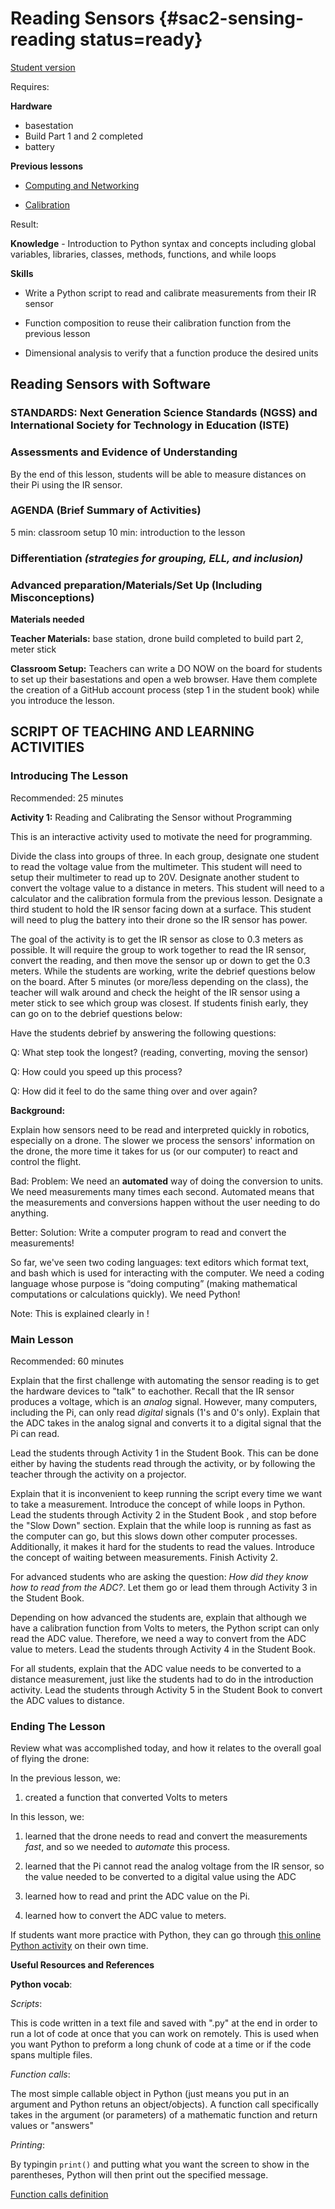 # Reading Sensors {#sac2-sensing-reading status=ready}

[Student version](+duckiesky_high_school_student#sac2-sensing-reading)

<div class='requirements' markdown='1'>

Requires:

**Hardware**
- basestation
- Build Part 1 and 2 completed
- battery

**Previous lessons**
- [Computing and Networking](#part:computing)

- [Calibration](#sac2-sensing-calibration)

Result:

**Knowledge** - Introduction to Python syntax and concepts including global variables, libraries, classes, methods, functions, and while loops

**Skills**
- Write a Python script to read and calibrate measurements from their IR sensor

- Function composition to reuse their calibration function from the previous lesson

- Dimensional analysis to verify that a function produce the desired units

</div>

## Reading Sensors with Software


### STANDARDS: Next Generation Science Standards (NGSS) and International Society for Technology in Education (ISTE)



### Assessments and Evidence of Understanding

By the end of this lesson, students will be able to measure distances on their Pi using the IR sensor.


### AGENDA (Brief Summary of Activities)
5 min: classroom setup
10 min: introduction to the lesson




### Differentiation _(strategies for grouping, ELL, and inclusion)_


### Advanced preparation/Materials/Set Up (Including Misconceptions)

**Materials needed**

**Teacher Materials:** base station, drone build completed to build part 2, meter stick

**Classroom Setup:** Teachers can write a DO NOW on the board for students to set up their basestations and open a web browser. Have them complete the creation of a GitHub account process (step 1 in the student book) while you introduce the lesson.


## SCRIPT OF TEACHING AND LEARNING ACTIVITIES


### Introducing The Lesson

Recommended: 25 minutes

**Activity 1:** Reading and Calibrating the Sensor without Programming

This is an interactive activity used to motivate the need for programming.

Divide the class into groups of three. In each group, designate one student to read the voltage value from the multimeter. This student will need to setup their multimeter to read up to 20V. Designate another student to convert the voltage value to a distance in meters. This student will need to a calculator and the calibration formula from the previous lesson. Designate a third student to hold the IR sensor facing down at a surface. This student will need to plug the battery into their drone so the IR sensor has power.

The goal of the activity is to get the IR sensor as close to 0.3 meters as possible. It will require the group to work together to read the IR sensor, convert the reading, and then move the sensor up or down to get the 0.3 meters. While the students are working, write the debrief questions below on the board. After 5 minutes (or more/less depending on the class), the teacher will walk around and check the height of the IR sensor using a meter stick to see which group was closest. If students finish early, they can go on to the debrief questions below:

Have the students debrief by answering the following questions:

Q: What step took the longest? (reading, converting, moving the sensor)

Q: How could you speed up this process?

Q: How did it feel to do the same thing over and over again?

**Background:**

Explain how sensors need to be read and interpreted quickly in robotics, especially on a drone. The slower we process the sensors' information on the drone, the more time it takes for us (or our computer) to react and control the flight.

Bad: Problem: We need an **automated** way of doing the conversion to units. We need measurements many times each second. Automated means that the measurements and conversions happen without the user needing to do anything.

Better: Solution: Write a computer program to read and convert the measurements!

So far, we've seen two coding languages: text editors which format text, and bash which is used for interacting with the computer. We need a coding language whose purpose is “doing computing” (making mathematical computations or calculations quickly). We need Python!


Note: This is explained clearly in !


### Main Lesson

Recommended: 60 minutes

Explain that the first challenge with automating the sensor reading is to get the hardware devices to "talk" to eachother. Recall that the IR sensor produces a voltage, which is an *analog* signal. However, many computers, including the Pi, can only read *digital* signals (1's and 0's only). Explain that the ADC takes in the analog signal and converts it to a digital signal that the Pi can read.

Lead the students through Activity 1 in the Student Book. This can be done either by having the students read through the activity, or by following the teacher through the activity on a projector.

Explain that it is inconvenient to keep running the script every time we want to take a measurement. Introduce the concept of while loops in Python. Lead the students through Activity 2 in the Student Book , and stop before the "Slow Down" section. Explain that the while loop is running as fast as the computer can go, but this slows down other computer processes. Additionally, it makes it hard for the students to read the values. Introduce the concept of waiting between measurements. Finish Activity 2.

For advanced students who are asking the question: *How did they know how to read from the ADC?*. Let them go or lead them through Activity 3 in the Student Book.

Depending on how advanced the students are, explain that although we have a calibration function from Volts to meters, the Python script can only read the ADC value. Therefore, we need a way to convert from the ADC value to meters. Lead the students through Activity 4 in the Student Book.

For all students, explain that the ADC value needs to be converted to a distance measurement, just like the students had to do in the introduction activity. Lead the students through Activity 5 in the Student Book to convert the ADC values to distance.


### Ending The Lesson

Review what was accomplished today, and how it relates to the overall goal of flying the drone:

In the previous lesson, we:

1. created a function that converted Volts to meters

In this lesson, we:

1. learned that the drone needs to read and convert the measurements *fast*, and so we needed to *automate* this process.

1. learned that the Pi cannot read the analog voltage from the IR sensor, so the value needed to be converted to a digital value using the ADC

1. learned how to read and print the ADC value on the Pi.

1. learned how to convert the ADC value to meters.


If students want more practice with Python, they can go through [this online Python activity](https://cscircles.cemc.uwaterloo.ca) on their own time.


**Useful Resources and References**

**Python vocab**:

_Scripts_:

This is code written in a text file and saved with ".py" at the end in order to run a lot of code at once that you can work on remotely. This is used when you want Python to preform a long chunk of code at a time or if the code spans multiple files.  

_Function calls_:

The most simple callable object in Python (just means you put in an argument and Python retuns an object/objects). A function call specifically takes in the argument (or parameters) of a mathematic function and return values or "answers"

_Printing_:

<div class='example-usage' markdown="1">

By typingin `print()` and putting what you want the screen to show in the parentheses, Python will then print out the specified message.

</div>


[Function calls definition](https://en.wikibooks.org/wiki/Python_Programming/Functions#:~:text=6%20External%20Links-,Function%20Calls,classes%20or%20certain%20class%20instances.)
